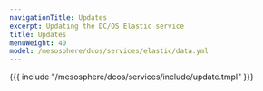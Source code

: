 ```yaml
---
navigationTitle: Updates
excerpt: Updating the DC/OS Elastic service
title: Updates
menuWeight: 40
model: /mesosphere/dcos/services/elastic/data.yml
---
```


{{{ include "/mesosphere/dcos/services/include/update.tmpl" }}}
